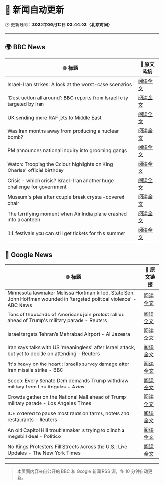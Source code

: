 # 🧠 新闻自动更新

🕒 更新时间：**2025年06月15日 03:44:02（北京时间）**

---

## 🌍 BBC News

| 🌐 标题 | 🔗 原文链接 |
|--------|-------------|
| Israel-Iran strikes: A look at the worst-case scenarios | [阅读全文](https://www.bbc.com/news/articles/c74n23y1x48o) |
| 'Destruction all around': BBC reports from Israeli city targeted by Iran | [阅读全文](https://www.bbc.com/news/videos/cvg92jnylzxo) |
| UK sending more RAF jets to Middle East | [阅读全文](https://www.bbc.com/news/articles/ceqg440v0gxo) |
| Was Iran months away from producing a nuclear bomb? | [阅读全文](https://www.bbc.com/news/articles/cn840275p5yo) |
| PM announces national inquiry into grooming gangs | [阅读全文](https://www.bbc.com/news/articles/c7872pngj2qo) |
| Watch: Trooping the Colour highlights on King Charles' official birthday | [阅读全文](https://www.bbc.com/news/videos/c3rpgej0jw4o) |
| Crisis - which crisis? Israel-Iran another huge challenge for government | [阅读全文](https://www.bbc.com/news/articles/c5yxn52dz5ro) |
| Museum's plea after couple break crystal-covered chair | [阅读全文](https://www.bbc.com/news/articles/cn05dd4pz0jo) |
| The terrifying moment when Air India plane crashed into a canteen | [阅读全文](https://www.bbc.com/news/articles/cz0dkrz1kneo) |
| 11 festivals you can still get tickets for this summer | [阅读全文](https://www.bbc.com/news/articles/cp8dglz370jo) |

## 📰 Google News

| 🌐 标题 | 🔗 原文链接 |
|--------|-------------|
| Minnesota lawmaker Melissa Hortman killed, State Sen. John Hoffman wounded in 'targeted political violence' - ABC News | [阅读全文](https://news.google.com/rss/articles/CBMioAFBVV95cUxOYW5NcklXV2tXNXBJdkp2VEM1NXlNNnFOdHlRd0M4MEdfVE9mbDRzV0F1aF85N0g0N2JhQm53UkVfVWxqQmxpbmNuR3U3MlZVZVRrOUk4cEU2WmtlWGdoSFhsNy1RczJWVXRxQ3ZXbURsbEFTQ0xuZ3VfYjdsUEN5VVVidWN2RHF3WmZ2aGRhZFVndkZLbXRaekpNZDd2QXUz0gGmAUFVX3lxTE9MYmN4Tk4zeXVGVzdhdmhBUTVQeUdlNXp3N0NtaWVFLUdaalpPTHpOTC1RcldHMTk4MkJwcnNjTFk5cTE3ZGhlSTZQeHp0OTU5NERWS1Q2U29ORzcwaFh5VHgwZkZQY2czZ1FYdm5qQUlINV9zT1JtUzVEQkFzSlBuWXpFT2NWNmU4eEtQQjRnVEJLSG5MRUVyYk1qMUF2R1B4aTFHdnc?oc=5) |
| Tens of thousands of Americans join protest rallies ahead of Trump's military parade - Reuters | [阅读全文](https://news.google.com/rss/articles/CBMixgFBVV95cUxQUkd6bkVjQkxpc1A0N1hzVkpBRmx2Y1Y2RThDMzdURGsxMjFkaGVuOTlTWWh4S21zQW5pTGZXQ2ZaemxoVDRYTlcyWkdXY3lQOU50UlRVSFRQb0xFRm1LSkZwYXhDNlVmUGxIMTE0emVMWVktZzJQd3hUSXJqU0NXWXMwR0pXaFV6OG9RN1VZSV9HSGcwa2pLUjhXSm8zWlh6SU9xX0dIcGVUaDhIdUVuaGR1RTFqX3ZWSUJpb2ZQc2JrWTFueWc?oc=5) |
| Israel targets Tehran’s Mehrabad Airport - Al Jazeera | [阅读全文](https://news.google.com/rss/articles/CBMilAFBVV95cUxQRWhIbUcybEVEM3lrRVF1aW1uLXJ2aHlSREJZUTVXUlp5OWpILS1tNkU2NVlxWHViZWtVTmt1Z3RxeGR6Z1hGdWRCc241RzE2ZVFEci1ObVdHNGM4djJiMUdmejhJYXdMVjRkWU01MFBzTlFEYVBKbmJMT3Q3d1pXQW13WDlMTUVucDFiWHlObDJnZ09l0gGaAUFVX3lxTE1OemdJbDhlbUZ3VDN6VnlLZGdxb1JZT1RHejdRNVBUaU9FZ3BITHlBNWQwU2RzX0pLTFJ0V0Nzd2trcW55ZnRFamJfbEZGRm82d2dqOG82X3ZHclNUSUczdnAwRVdBTmdDTlBzYXFxUElPZnVyMlRKZ0loQi1RV3Z6Q1MzdTFOZjVidWRMelM5bzFIUEhMcE9YeXc?oc=5) |
| Iran says talks with US 'meaningless' after Israel attack, but yet to decide on attending - Reuters | [阅读全文](https://news.google.com/rss/articles/CBMiuAFBVV95cUxOckFKb09VRFVMdlVvUGFUWmJybFk0LXFkbExxZ0d1dnhzWHUwTTJWQVNUSVR2bTRoa2wzSVFPeElLLU00ZnFIcHUyTjVyQ0dSRy1pVFY0NC0wT3pZb3phY3hKeXE0cThyc2EyY3A4WVduSXNzUFZ1MHYtZkRTalpZcnNjRDcxdXlrQVdTX09WYWFybUhWTUREME9Mb0F4UGVsRnVtWE5JVnVMVzhQOGpFamxHODhrQTEx?oc=5) |
| 'It's heavy on the heart': Israelis survey damage after Iran missile strike - BBC | [阅读全文](https://news.google.com/rss/articles/CBMiWkFVX3lxTE44c21BWURocjdLdHIyTHhKcjFtNUFMX1NxODVDSEVHNFkxWm1abzR0ckhHdVdBU2JsRjAydlo2WXlkQjA5VG4tMGp2WmhUbllqb0ZpOHVBNnY4d9IBX0FVX3lxTE5HaVhGZTdobWJ6b3U1RTRPbzV3T0pyTFE3cm5VM1FxT2EycVdZRUt1c0tWWHJaTy05d2tzUkJieXpBai1sT2EyYnluQTVVZGV5cHFYRFpSd0NCM09qeWdN?oc=5) |
| Scoop: Every Senate Dem demands Trump withdraw military from Los Angeles - Axios | [阅读全文](https://news.google.com/rss/articles/CBMikAFBVV95cUxPbC1XZUxKSHNxTjZ4UGJzbW5uQ3JhazBOUjNTdW9LVk1kOF9XOWFFNUJOVDk4S2wxWVdUUlRWbjZDa3pPdUJxTWZJaWFhekdUYl9JUDNLeUh5aEpUbkQ2eXR4QlFqeHN3YU15cFZCcGRBaVFYUy1FYTNnX1ItdEVmendTanRTYW9nLWFBZDJFbWk?oc=5) |
| Crowds gather on the National Mall ahead of Trump military parade - Los Angeles Times | [阅读全文](https://news.google.com/rss/articles/CBMiigFBVV95cUxQckFqWGJRWUdENG11Y2hZVHFmQV9oUHJXcHhkTml3VjYyajJTbmdZSEhtLXNySEEyTjlaYzlaRWFPV2VISGJoVm9RS2NWMkJ3LWNzR2lhWG9XN3lBUWxSaTdjRHczWm1Md0o4YjNtWElGbEprQ3hIa0VkYW90dUF1VUpDUXpub1R0WXc?oc=5) |
| ICE ordered to pause most raids on farms, hotels and restaurants - Reuters | [阅读全文](https://news.google.com/rss/articles/CBMiuwFBVV95cUxOT3BZTEdxMVpva3FuX3h1VC1TWTQxdXdvZ3JWY3p5am5ianlRLWRSZGE1U21GOHg3TXZlRlNBRklQaklFWHl2RU9vWmN5bk5BNDhYcVRFMnFOT1FtTEtUNkVac3FxdVRvdmpmYjNUQ0ZMeEIzUlB6SmxMRVh2N2p1TlFoYVlBTC1TQm9TYkkxWnFJU29zUmlzcmdUb1VCZnBacTFUU3lXcld5WGpJU2ZmUUJHMS1IZW8zazB3?oc=5) |
| An old Capitol Hill troublemaker is trying to clinch a megabill deal - Politico | [阅读全文](https://news.google.com/rss/articles/CBMigAFBVV95cUxNUEZlRk1ZMDhaM21nZ3ZiMkRqamEwN3NXdmU3eGVGNUlSd3pVUk1EUG1lQVE5UE1KUXhzV010Rk9BT3g1cUM5dl9oR0wwZldBY1Rwbkt2dGVvVTlkX2hpci1BSF9WWUpPb3ZiVVlwOTFKQ0hhbWotXzIxUlhOOHoxaA?oc=5) |
| No Kings Protesters Fill Streets Across the U.S.: Live Updates - The New York Times | [阅读全文](https://news.google.com/rss/articles/CBMiZ0FVX3lxTFBNVk5mcDZmR3lwbGxBNU04MjBVeUNRajFyRldMdWh5XzFGSXM1QU1waHdWRDl5NFkyUmJHNXNKVk51dkhtbl9udkxIQ2cxTEJhYXN4aUFmUzl5bUVGNHRIakhmVFRCNjA?oc=5) |

---
> 本页面内容来自公开的 BBC 和 Google 新闻 RSS 源，每 10 分钟自动更新。